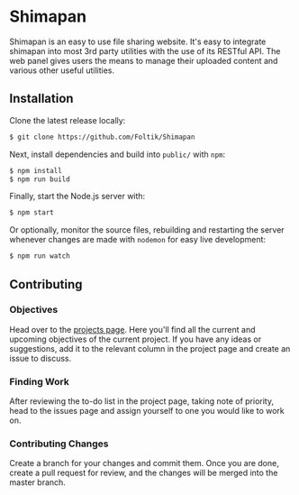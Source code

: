 # Shimapan
Shimapan is an easy to use file sharing website. It's easy to integrate shimapan into
most 3rd party utilities with the use of its RESTful API. The web panel gives users the
means to manage their uploaded content and various other useful utilities.

## Installation
Clone the latest release locally:
```bash
$ git clone https://github.com/Foltik/Shimapan
```

Next, install dependencies and build into `public/` with `npm`:
```bash
$ npm install
$ npm run build
```

Finally, start the Node.js server with:
```bash
$ npm start
```
Or optionally, monitor the source files, rebuilding and restarting the server
whenever changes are made with `nodemon` for easy live development:
```bash
$ npm run watch
```

## Contributing
### Objectives
Head over to the [projects page](https://github.com/Foltik/Shimapan/projects/). Here you'll find all the current
and upcoming objectives of the current project. If you have any ideas or suggestions, add it to the relevant
column in the project page and create an issue to discuss.
### Finding Work
After reviewing the to-do list in the project page, taking note of priority, head to the issues page and assign yourself
to one you would like to work on.
### Contributing Changes
Create a branch for your changes and commit them. Once you are done, create a pull request for review, 
and the changes will be merged into the master branch.
